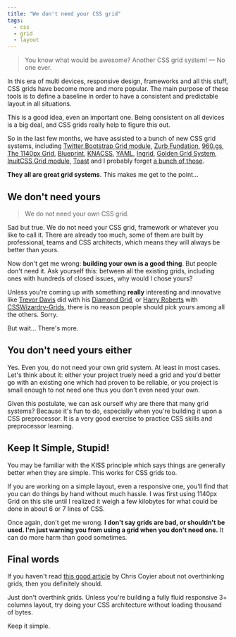 ```yaml
---
title: "We don't need your CSS grid"
tags:
  - css
  - grid
  - layout
---
```


> You know what would be awesome? Another CSS grid system!
> &mdash; No one ever.

In this era of multi devices, responsive design, frameworks and all this stuff, CSS grids have become more and more popular. The main purpose of these tools is to define a baseline in order to have a consistent and predictable layout in all situations.

This is a good idea, even an important one. Being consistent on all devices is a big deal, and CSS grids really help to figure this out.

So in the last few months, we have assisted to a bunch of new CSS grid systems, including [Twitter Bootstrap Grid module](https://getbootstrap.com/), [Zurb Fundation](https://foundation.zurb.com/), [960.gs](https://960.gs/), [The 1140px Grid](https://www.ramotion.com/agency/web-design/cssgrid/), [Blueprint](http://www.blueprintcss.org/), [KNACSS](https://www.knacss.com/),  [YAML](http://www.yaml.de/), [Ingrid](http://piira.se/projects/ingrid/), [Golden Grid System](https://goldengridsystem.com/), [InuitCSS Grid module](https://github.com/inuitcss), [Toast](https://daneden.github.io/Toast/) and I probably forget [a bunch of those](http://usablica.github.io/front-end-frameworks/compare.html).

**They all are great grid systems**. This makes me get to the point…

## We don't need yours

> We do not need your own CSS grid.

Sad but true. We do not need your CSS grid, framework or whatever you like to call it. There are already too much, some of them are built by professional, teams and CSS architects, which means they will always be better than yours.

Now don't get me wrong: **building your own is a good thing**. But people don't need it. Ask yourself this: between all the existing grids, including ones with hundreds of closed issues, why would I chose yours?

Unless you're coming up with something **really** interesting and innovative like [Trevor Davis](https://twitter.com/trevor_davis) did with his [Diamond Grid](https://viget.com/inspire/who-says-the-web-is-just-for-squares), or [Harry Roberts](https://twitter.com/csswizardry) with [CSSWizardry-Grids](https://csswizardry.com/2013/02/introducing-csswizardry-grids/), there is no reason people should pick yours among all the others. Sorry.

But wait… There's more.

## You don't need yours either

Yes. Even you, do not need your own grid system. At least in most cases. Let's think about it: either your project truely need a grid and you'd better go with an existing one which had proven to be reliable, or you project is small enough to not need one thus you don't even need your own.

Given this postulate, we can ask ourself why are there that many grid systems? Because it's fun to do, especially when you're building it upon a CSS preprocessor. It is a very good exercise to practice CSS skills and preprocessor learning.

## Keep It Simple, Stupid!

You may be familiar with the KISS principle which says things are generally better when they are simple. This works for CSS grids too.

If you are working on a simple layout, even a responsive one, you'll find that you can do things by hand without much hassle. I was first using 1140px Grid on this site until I realized it weigh a few kilobytes for what could be done in about 6 or 7 lines of CSS.

Once again, don't get me wrong. **I don't say grids are bad, or shouldn't be used. I'm just warning you from using a grid when you don't need one.** It can do more harm than good sometimes.

## Final words

If you haven't read [this good article](https://css-tricks.com/dont-overthink-it-grids/) by Chris Coyier about not overthinking grids, then you definitely should.

Just don't overthink grids. Unless you're building a fully fluid responsive 3+ columns layout, try doing your CSS architecture without loading thousand of bytes.

Keep it simple.
